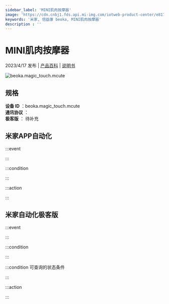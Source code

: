 ```yaml
---
sidebar_label: 'MINI肌肉按摩器'
image: 'https://cdn.cnbj1.fds.api.mi-img.com/iotweb-product-center/e8177370c94c386043f1b7e194d6a33c_1680075832236.png?GalaxyAccessKeyId=AKVGLQWBOVIRQ3XLEW&Expires=9223372036854775807&Signature=HVVkkSGKT70WU5SZ8KokGiCUCFg='
keywords: '米家, 倍益康 beoka, MINI肌肉按摩器'
description : ''
---
```

# MINI肌肉按摩器

2023/4/17 发布 | [产品百科](https://home.mi.com/webapp/content/baike/product/index.html?model=beoka.magic_touch.mcute/) | [说明书](https://home.mi.com/views/introduction.html?model=beoka.magic_touch.mcute&region=cn)

![beoka.magic_touch.mcute](https://cdn.cnbj1.fds.api.mi-img.com/iotweb-product-center/e8177370c94c386043f1b7e194d6a33c_1680075832236.png?GalaxyAccessKeyId=AKVGLQWBOVIRQ3XLEW&Expires=9223372036854775807&Signature=HVVkkSGKT70WU5SZ8KokGiCUCFg=)

## 规格  
> 
**设备 ID** ：beoka.magic_touch.mcute  
**通讯协议** ：  
**极客版**  ： 待补充 


## 米家APP自动化  

:::event  

:::

:::condition  

:::

:::action   

:::

## 米家自动化极客版  

:::event  

:::

:::condition  

:::

:::condition 可查询的状态条件  

:::

:::action  

:::

        
